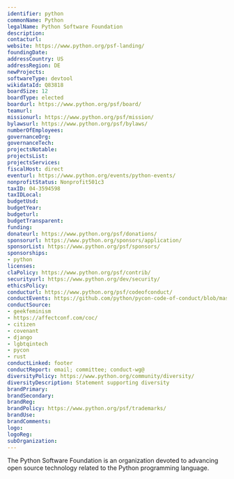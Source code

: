 ```yaml
---
identifier: python
commonName: Python
legalName: Python Software Foundation
description:
contacturl:
website: https://www.python.org/psf-landing/
foundingDate:
addressCountry: US
addressRegion: DE
newProjects:
softwareType: devtool
wikidataId: Q83818
boardSize: 12
boardType: elected
boardurl: https://www.python.org/psf/board/
teamurl:
missionurl: https://www.python.org/psf/mission/
bylawsurl: https://www.python.org/psf/bylaws/
numberOfEmployees:
governanceOrg:
governanceTech:
projectsNotable:
projectsList:
projectsServices:
fiscalHost: direct
eventurl: https://www.python.org/events/python-events/
nonprofitStatus: Nonprofit501c3
taxID: 04-3594598
taxIDLocal:
budgetUsd:
budgetYear:
budgeturl:
budgetTransparent:
funding:
donateurl: https://www.python.org/psf/donations/
sponsorurl: https://www.python.org/sponsors/application/
sponsorList: https://www.python.org/psf/sponsors/
sponsorships:
- python
licenses:
claPolicy: https://www.python.org/psf/contrib/
securityurl: https://www.python.org/dev/security/
ethicsPolicy:
conducturl: https://www.python.org/psf/codeofconduct/
conductEvents: https://github.com/python/pycon-code-of-conduct/blob/master/code_of_conduct.md
conductSource:
- geekfeminism
- https://affectconf.com/coc/
- citizen
- covenant
- django
- lgbtqintech
- pycon
- rust
conductLinked: footer
conductReport: email; committee; conduct-wg@
diversityPolicy: https://www.python.org/community/diversity/
diversityDescription: Statement supporting diversity
brandPrimary:
brandSecondary:
brandReg:
brandPolicy: https://www.python.org/psf/trademarks/
brandUse:
brandComments:
logo:
logoReg:
subOrganization:
---
```


The Python Software Foundation is an organization devoted to advancing open source technology related to the Python programming language. 
